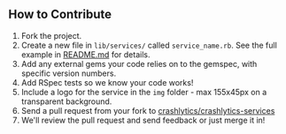 ## How to Contribute ##

1. Fork the project.
2. Create a new file in `lib/services/` called `service_name.rb`. See the full example in [README.md](https://github.com/crashlytics/crashlytics-services/README.md) for details.
3. Add any external gems your code relies on to the gemspec, with specific version numbers.
4. Add RSpec tests so we know your code works!
5. Include a logo for the service in the `img` folder - max 155x45px on a transparent background.
6. Send a pull request from your fork to [crashlytics/crashlytics-services](https://github.com/crashlytics/crashlytics-services)
7. We'll review the pull request and send feedback or just merge it in!